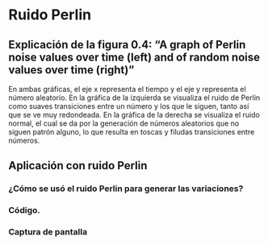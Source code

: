 # Ruido Perlin
## Explicación de la figura 0.4: “A graph of Perlin noise values over time (left) and of random noise values over time (right)”
En ambas gráficas, el eje x representa el tiempo y el eje y representa el número aleatorio. En la gráfica de la izquierda se visualiza el ruido de Perlin como suaves transiciones entre un número y los que le siguen, tanto así que se ve muy redondeada. En la gráfica de la derecha se visualiza el ruido normal, el cual se da por la generación de números aleatorios que no siguen patrón alguno, lo que resulta en toscas y filudas transiciones entre números.
## Aplicación con ruido Perlin
### ¿Cómo se usó el ruido Perlin para generar las variaciones?
### Código.
### Captura de pantalla
